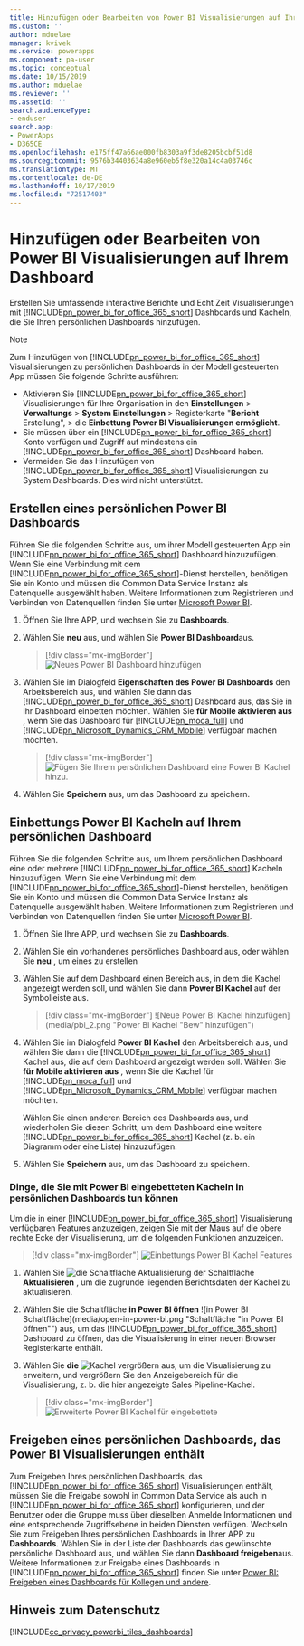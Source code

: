 ```yaml
---
title: Hinzufügen oder Bearbeiten von Power BI Visualisierungen auf Ihrem Dashboard | MicrosoftDocs
ms.custom: ''
author: mduelae
manager: kvivek
ms.service: powerapps
ms.component: pa-user
ms.topic: conceptual
ms.date: 10/15/2019
ms.author: mduelae
ms.reviewer: ''
ms.assetid: ''
search.audienceType:
- enduser
search.app:
- PowerApps
- D365CE
ms.openlocfilehash: e175ff47a66ae000fb8303a9f3de8205bcbf51d8
ms.sourcegitcommit: 9576b34403634a8e960eb5f8e320a14c4a03746c
ms.translationtype: MT
ms.contentlocale: de-DE
ms.lasthandoff: 10/17/2019
ms.locfileid: "72517403"
---
```

# <a name="add-or-edit-power-bi-visualizations-on-your-dashboard"></a>Hinzufügen oder Bearbeiten von Power BI Visualisierungen auf Ihrem Dashboard

Erstellen Sie umfassende interaktive Berichte und Echt Zeit Visualisierungen mit [!INCLUDE[pn_power_bi_for_office_365_short](../includes/pn-power-bi-for-office-365-short.md)] Dashboards und Kacheln, die Sie Ihren persönlichen Dashboards hinzufügen.  
  
> [!NOTE]
> Zum Hinzufügen von [!INCLUDE[pn_power_bi_for_office_365_short](../includes/pn-power-bi-for-office-365-short.md)] Visualisierungen zu persönlichen Dashboards in der Modell gesteuerten App müssen Sie folgende Schritte ausführen:  
> 
> - Aktivieren Sie [!INCLUDE[pn_power_bi_for_office_365_short](../includes/pn-power-bi-for-office-365-short.md)] Visualisierungen für Ihre Organisation in den **Einstellungen**  > **Verwaltungs**  > **System Einstellungen**  >  Registerkarte "**Bericht** Erstellung", > die **Einbettung Power BI Visualisierungen ermöglicht**.  
> - Sie müssen über ein [!INCLUDE[pn_power_bi_for_office_365_short](../includes/pn-power-bi-for-office-365-short.md)] Konto verfügen und Zugriff auf mindestens ein [!INCLUDE[pn_power_bi_for_office_365_short](../includes/pn-power-bi-for-office-365-short.md)] Dashboard haben.  
> - Vermeiden Sie das Hinzufügen von [!INCLUDE[pn_power_bi_for_office_365_short](../includes/pn-power-bi-for-office-365-short.md)] Visualisierungen zu System Dashboards. Dies wird nicht unterstützt.
  

## <a name="create-a-personal-power-bi-dashboard"></a>Erstellen eines persönlichen Power BI Dashboards
  Führen Sie die folgenden Schritte aus, um ihrer Modell gesteuerten App ein [!INCLUDE[pn_power_bi_for_office_365_short](../includes/pn-power-bi-for-office-365-short.md)] Dashboard hinzuzufügen. Wenn Sie eine Verbindung mit dem [!INCLUDE[pn_power_bi_for_office_365_short](../includes/pn-power-bi-for-office-365-short.md)]-Dienst herstellen, benötigen Sie ein Konto und müssen die Common Data Service Instanz als Datenquelle ausgewählt haben. Weitere Informationen zum Registrieren und Verbinden von Datenquellen finden Sie unter [Microsoft Power BI](https://powerbi.microsoft.com/).  

1. Öffnen Sie Ihre APP, und wechseln Sie zu **Dashboards**.
  
2. Wählen Sie **neu** aus, und wählen Sie **Power BI Dashboard**aus.  

   
    > [!div class="mx-imgBorder"] 
    > ![Neues Power BI Dashboard hinzufügen](media/pbi_1.png "Bew Power BI Dashboard hinzufügen") 

3. Wählen Sie im Dialogfeld **Eigenschaften des Power BI Dashboards** den Arbeitsbereich aus, und wählen Sie dann das [!INCLUDE[pn_power_bi_for_office_365_short](../includes/pn-power-bi-for-office-365-short.md)] Dashboard aus, das Sie in Ihr Dashboard einbetten möchten. Wählen Sie **für Mobile aktivieren aus** , wenn Sie das Dashboard für [!INCLUDE[pn_moca_full](../includes/pn-moca-full.md)] und [!INCLUDE[pn_Microsoft_Dynamics_CRM_Mobile](../includes/pn-dyn-365-phones.md)] verfügbar machen möchten.

    
    > [!div class="mx-imgBorder"] 
    > ![Fügen Sie Ihrem persönlichen Dashboard eine Power BI Kachel hinzu.](media/workspace-add-power-bi-dashboard.png "Fügen Sie Ihrem persönlichen Dashboard eine Power BI Kachel hinzu.") 

4. Wählen Sie **Speichern** aus, um das Dashboard zu speichern.
 
## <a name="embed--power-bi-tiles-on-your-personal-dashboard"></a>Einbettungs Power BI Kacheln auf Ihrem persönlichen Dashboard  
 Führen Sie die folgenden Schritte aus, um Ihrem persönlichen Dashboard eine oder mehrere [!INCLUDE[pn_power_bi_for_office_365_short](../includes/pn-power-bi-for-office-365-short.md)] Kacheln hinzuzufügen. Wenn Sie eine Verbindung mit dem [!INCLUDE[pn_power_bi_for_office_365_short](../includes/pn-power-bi-for-office-365-short.md)]-Dienst herstellen, benötigen Sie ein Konto und müssen die Common Data Service Instanz als Datenquelle ausgewählt haben. Weitere Informationen zum Registrieren und Verbinden von Datenquellen finden Sie unter [Microsoft Power BI](https://powerbi.microsoft.com/).  
  
1. Öffnen Sie Ihre APP, und wechseln Sie zu **Dashboards**. 
  
2. Wählen Sie ein vorhandenes persönliches Dashboard aus, oder wählen Sie **neu** , um eines zu erstellen  
  
3. Wählen Sie auf dem Dashboard einen Bereich aus, in dem die Kachel angezeigt werden soll, und wählen Sie dann **Power BI Kachel** auf der Symbolleiste aus.  

   > [!div class="mx-imgBorder"] 
   > ![Neue Power BI Kachel hinzufügen](media/pbi_2.png "Power BI Kachel "Bew" hinzufügen") 
  
4. Wählen Sie im Dialogfeld **Power BI Kachel** den Arbeitsbereich aus, und wählen Sie dann die [!INCLUDE[pn_power_bi_for_office_365_short](../includes/pn-power-bi-for-office-365-short.md)] Kachel aus, die auf dem Dashboard angezeigt werden soll. Wählen Sie **für Mobile aktivieren aus** , wenn Sie die Kachel für [!INCLUDE[pn_moca_full](../includes/pn-moca-full.md)] und [!INCLUDE[pn_Microsoft_Dynamics_CRM_Mobile](../includes/pn-dyn-365-phones.md)] verfügbar machen möchten.  
  
     Wählen Sie einen anderen Bereich des Dashboards aus, und wiederholen Sie diesen Schritt, um dem Dashboard eine weitere [!INCLUDE[pn_power_bi_for_office_365_short](../includes/pn-power-bi-for-office-365-short.md)] Kachel (z. b. ein Diagramm oder eine Liste) hinzuzufügen.  
  
5. Wählen Sie **Speichern** aus, um das Dashboard zu speichern.  
  
  
### <a name="things-you-can-do-with-power-bi-embedded-tiles-in-personal-dashboards"></a>Dinge, die Sie mit Power BI eingebetteten Kacheln in persönlichen Dashboards tun können 

Um die in einer [!INCLUDE[pn_power_bi_for_office_365_short](../includes/pn-power-bi-for-office-365-short.md)] Visualisierung verfügbaren Features anzuzeigen, zeigen Sie mit der Maus auf die obere rechte Ecke der Visualisierung, um die folgenden Funktionen anzuzeigen.  
  
   > [!div class="mx-imgBorder"] 
   >![Einbettungs Power BI Kachel Features](media/embed-powerbi-tile-features.png "Einbettungs Power BI Kachel Features")  
  
1. Wählen Sie ![die Schaltfläche](media/embed-pbi-tile-refresh-button.png "Schaltfläche Aktualisieren") Aktualisierung der Schaltfläche **Aktualisieren** , um die zugrunde liegenden Berichtsdaten der Kachel zu aktualisieren.  
  
2. Wählen Sie die Schaltfläche **in Power BI öffnen** ![in Power BI Schaltfläche](media/open-in-power-bi.png "Schaltfläche "in Power BI öffnen"") aus, um das [!INCLUDE[pn_power_bi_for_office_365_short](../includes/pn-power-bi-for-office-365-short.md)] Dashboard zu öffnen, das die Visualisierung in einer neuen Browser Registerkarte enthält.  
  
3. Wählen Sie **die** ![Kachel](media/embed-pbi-tile-enlarge-button.png "Kachel vergrößern") vergrößern aus, um die Visualisierung zu erweitern, und vergrößern Sie den Anzeigebereich für die Visualisierung, z. b. die hier angezeigte Sales Pipeline-Kachel.  
  
    > [!div class="mx-imgBorder"] 
    >![Erweiterte Power BI Kachel für eingebettete](media/embed-power-bi-tile-features.png "Erweiterte Power BI Kachel für eingebettete")  
  
 
## <a name="share-a-personal-dashboard-that-contains-power-bi-visualizations"></a>Freigeben eines persönlichen Dashboards, das Power BI Visualisierungen enthält  
 Zum Freigeben Ihres persönlichen Dashboards, das [!INCLUDE[pn_power_bi_for_office_365_short](../includes/pn-power-bi-for-office-365-short.md)] Visualisierungen enthält, müssen Sie die Freigabe sowohl in Common Data Service als auch in [!INCLUDE[pn_power_bi_for_office_365_short](../includes/pn-power-bi-for-office-365-short.md)] konfigurieren, und der Benutzer oder die Gruppe muss über dieselben Anmelde Informationen und eine entsprechende Zugriffsebene in beiden Diensten verfügen. Wechseln Sie zum Freigeben Ihres persönlichen Dashboards in Ihrer APP zu **Dashboards**. Wählen Sie in der Liste der Dashboards das gewünschte persönliche Dashboard aus, und wählen Sie dann **Dashboard freigeben**aus. Weitere Informationen zur Freigabe eines Dashboards in [!INCLUDE[pn_power_bi_for_office_365_short](../includes/pn-power-bi-for-office-365-short.md)] finden Sie unter [Power BI: Freigeben eines Dashboards für Kollegen und andere](https://powerbi.microsoft.com/documentation/powerbi-service-share-unshare-dashboard/).  
  
<a name="privacy"></a>   
## <a name="privacy-notice"></a>Hinweis zum Datenschutz  
[!INCLUDE[cc_privacy_powerbi_tiles_dashboards](../includes/cc-privacy-powerbi-tiles-dashboards.md)]
  

